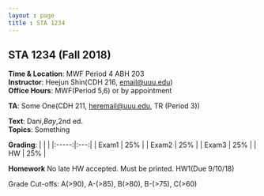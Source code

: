 ```yaml
---
layout : page
title : STA 1234
---
```


## STA 1234 (Fall 2018)

**Time & Location**: MWF Period 4 ABH 203  
**Instructor**: Heejun Shin(CDH 216, email@uuu.edu)  
**Office Hours**: MWF(Period 5,6) or by appointment  

**TA**: Some One(CDH 211, heremail@uuu.edu, TR (Period 3))

**Text**: Dani,_Bay_,2nd ed.  
**Topics**: Something  

**Grading**:
|       |     |
|:-----:|:---:|
| Exam1 | 25% |
| Exam2 | 25% |
| Exam3 | 25% |
|   HW  | 25% |

**Homework**
No late HW accepted. Must be printed.
HW1(Due 9/10/18)

Grade Cut-offs: A(>90), A-(>85), B(>80), B-(>75), C(>60)
